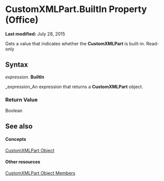
# CustomXMLPart.BuiltIn Property (Office)

 **Last modified:** July 28, 2015

Gets a value that indicates whether the  **CustomXMLPart** is built-in. Read-only

## Syntax

 _expression_. **BuiltIn**

 _expression_An expression that returns a  **CustomXMLPart** object.


### Return Value

Boolean


## See also


#### Concepts


 [CustomXMLPart Object](a4f90bac-01d6-bba4-f64b-a64e2b122cfd.md)
#### Other resources


 [CustomXMLPart Object Members](76fe85f4-5a35-7d12-2989-6f17a094dcdf.md)
